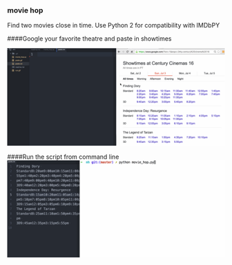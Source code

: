### movie hop

Find two movies close in time. Use Python 2 for compatibility with IMDbPY

####Google your favorite theatre and paste in showtimes

![paste alt](paste.gif)

####Run the script from command line
![run alt](run.gif)
